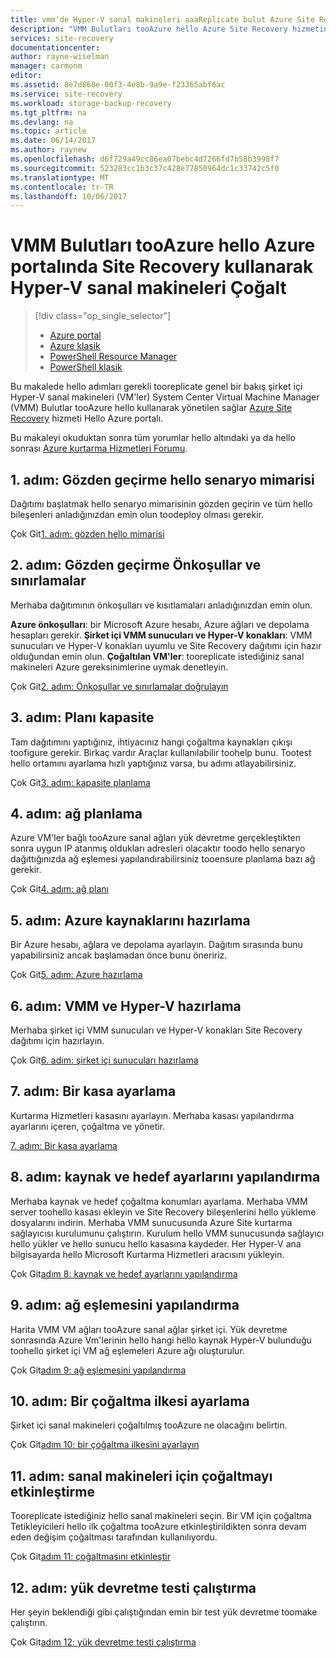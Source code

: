 ```yaml
---
title: vmm'de Hyper-V sanal makineleri aaaReplicate bulut Azure Site Recovery ile tooAzure | Microsoft Docs
description: "VMM Bulutları tooAzure hello Azure Site Recovery hizmetini kullanarak Hyper-V sanal makineleri çoğaltmak için genel bir bakış sağlar."
services: site-recovery
documentationcenter: 
author: rayne-wiselman
manager: carmonm
editor: 
ms.assetid: 8e7d868e-00f3-4e8b-9a9e-f23365abf6ac
ms.service: site-recovery
ms.workload: storage-backup-recovery
ms.tgt_pltfrm: na
ms.devlang: na
ms.topic: article
ms.date: 06/14/2017
ms.author: raynew
ms.openlocfilehash: d6f729a49cc86ea07bebc4d7266fd7b58b3998f7
ms.sourcegitcommit: 523283cc1b3c37c428e77850964dc1c33742c5f0
ms.translationtype: MT
ms.contentlocale: tr-TR
ms.lasthandoff: 10/06/2017
---
```

# <a name="replicate-hyper-v-virtual-machines-in-vmm-clouds-tooazure-using-site-recovery-in-hello-azure-portal"></a>VMM Bulutları tooAzure hello Azure portalında Site Recovery kullanarak Hyper-V sanal makineleri Çoğalt
> [!div class="op_single_selector"]
> * [Azure portal](site-recovery-vmm-to-azure.md)
> * [Azure klasik](site-recovery-vmm-to-azure-classic.md)
> * [PowerShell Resource Manager](site-recovery-vmm-to-azure-powershell-resource-manager.md)
> * [PowerShell klasik](site-recovery-deploy-with-powershell.md)


Bu makalede hello adımları gerekli tooreplicate genel bir bakış şirket içi Hyper-V sanal makineleri (VM'ler) System Center Virtual Machine Manager (VMM) Bulutlar tooAzure hello kullanarak yönetilen sağlar [Azure Site Recovery](site-recovery-overview.md) hizmeti Hello Azure portalı.

Bu makaleyi okuduktan sonra tüm yorumlar hello altındaki ya da hello sonrası [Azure kurtarma Hizmetleri Forumu](https://social.msdn.microsoft.com/forums/azure/home?forum=hypervrecovmgr).


## <a name="step-1-review-hello-scenario-architecture"></a>1. adım: Gözden geçirme hello senaryo mimarisi

Dağıtımı başlatmak hello senaryo mimarisinin gözden geçirin ve tüm hello bileşenleri anladığınızdan emin olun toodeploy olması gerekir.

Çok Git[1. adım: gözden hello mimarisi](vmm-to-azure-walkthrough-architecture.md)

## <a name="step-2-review-prerequisites-and-limitations"></a>2. adım: Gözden geçirme Önkoşullar ve sınırlamalar

Merhaba dağıtımının önkoşulları ve kısıtlamaları anladığınızdan emin olun.

**Azure önkoşulları**: bir Microsoft Azure hesabı, Azure ağları ve depolama hesapları gerekir.
**Şirket içi VMM sunucuları ve Hyper-V konakları**: VMM sunucuları ve Hyper-V konakları uyumlu ve Site Recovery dağıtımı için hazır olduğundan emin olun.
**Çoğaltılan VM'ler**: tooreplicate istediğiniz sanal makineleri Azure gereksinimlerine uymak denetleyin.

Çok Git[2. adım: Önkoşullar ve sınırlamalar doğrulayın](vmm-to-azure-walkthrough-prerequisites.md)

## <a name="step-3-plan-capacity"></a>3. adım: Planı kapasite

Tam dağıtımını yaptığınız, ihtiyacınız hangi çoğaltma kaynakları çıkışı toofigure gerekir. Birkaç vardır Araçlar kullanılabilir toohelp bunu. Tootest hello ortamını ayarlama hızlı yaptığınız varsa, bu adımı atlayabilirsiniz.

Çok Git[3. adım: kapasite planlama](vmm-to-azure-walkthrough-capacity.md)

## <a name="step-4-plan-networking"></a>4. adım: ağ planlama

Azure VM'ler bağlı tooAzure sanal ağları yük devretme gerçekleştikten sonra uygun IP atanmış oldukları adresleri olacaktır toodo hello senaryo dağıttığınızda ağ eşlemesi yapılandırabilirsiniz tooensure planlama bazı ağ gerekir.

Çok Git[4. adım: ağ planı](vmm-to-azure-walkthrough-network.md)


## <a name="step-5-prepare-azure-resources"></a>5. adım: Azure kaynaklarını hazırlama

Bir Azure hesabı, ağlara ve depolama ayarlayın. Dağıtım sırasında bunu yapabilirsiniz ancak başlamadan önce bunu öneririz.

Çok Git[5. adım: Azure hazırlama](vmm-to-azure-walkthrough-prepare-azure.md)

## <a name="step-6-prepare-vmm-and-hyper-v"></a>6. adım: VMM ve Hyper-V hazırlama

Merhaba şirket içi VMM sunucuları ve Hyper-V konakları Site Recovery dağıtımı için hazırlayın.

Çok Git[6. adım: şirket içi sunucuları hazırlama](vmm-to-azure-walkthrough-vmm-hyper-v.md)

## <a name="step-7-set-up-a-vault"></a>7. adım: Bir kasa ayarlama

Kurtarma Hizmetleri kasasını ayarlayın. Merhaba kasası yapılandırma ayarlarını içeren, çoğaltma ve yönetir.

[7. adım: Bir kasa ayarlama](vmm-to-azure-walkthrough-create-vault.md)

## <a name="step-8-configure-source-and-target-settings"></a>8. adım: kaynak ve hedef ayarlarını yapılandırma

Merhaba kaynak ve hedef çoğaltma konumları ayarlama. Merhaba VMM server toohello kasası ekleyin ve Site Recovery bileşenlerini hello yükleme dosyalarını indirin. Merhaba VMM sunucusunda Azure Site kurtarma sağlayıcısı kurulumunu çalıştırın. Kurulum hello VMM sunucusunda sağlayıcı hello yükler ve hello sunucu hello kasasına kaydeder. Her Hyper-V ana bilgisayarda hello Microsoft Kurtarma Hizmetleri aracısını yükleyin.

Çok Git[adım 8: kaynak ve hedef ayarlarını yapılandırma](vmm-to-azure-walkthrough-source-target.md)

## <a name="step-9-configure-network-mapping"></a>9. adım: ağ eşlemesini yapılandırma

Harita VMM VM ağları tooAzure sanal ağlar şirket içi. Yük devretme sonrasında Azure Vm'lerinin hello hangi hello kaynak Hyper-V bulunduğu toohello şirket içi VM ağ eşlemeleri Azure ağı oluşturulur.

Çok Git[adım 9: ağ eşlemesini yapılandırma](vmm-to-azure-walkthrough-network-mapping.md)


## <a name="step-10-set-up-a-replication-policy"></a>10. adım: Bir çoğaltma ilkesi ayarlama

Şirket içi sanal makineleri çoğaltılmış tooAzure ne olacağını belirtin.

Çok Git[adım 10: bir çoğaltma ilkesini ayarlayın](vmm-to-azure-walkthrough-replication.md)


## <a name="step-11-enable-replication-for-vms"></a>11. adım: sanal makineleri için çoğaltmayı etkinleştirme

Tooreplicate istediğiniz hello sanal makineleri seçin. Bir VM için çoğaltma Tetikleyicileri hello ilk çoğaltma tooAzure etkinleştirildikten sonra devam eden değişim çoğaltması tarafından kullanılıyordu.

Çok Git[adım 11: çoğaltmasını etkinleştir](vmm-to-azure-walkthrough-enable-replication.md)


## <a name="step-12-run-a-test-failover"></a>12. adım: yük devretme testi çalıştırma

Her şeyin beklendiği gibi çalıştığından emin bir test yük devretme toomake çalıştırın.

Çok Git[adım 12: yük devretme testi çalıştırma](vmm-to-azure-walkthrough-test-failover.md)


